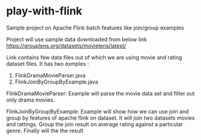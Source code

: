 # play-with-flink
Sample project on Apache Flink batch features like join/group examples

Project will use sample data downloaded from below link
https://grouplens.org/datasets/movielens/latest/

Link contains few data files out of which we are using movie and rating dataset files.
It has two exmples :
1. FlinkDramaMovieParser.java
2. FlinkJoinByGroupByExample.java

FlinkDramaMovieParser:
Example will parse the movie data set and filter out only drama movies.

FlinkJoinByGroupByExample:
Example will show how we can use join and group by features of apache flink on dataset.
It will join two datasets movies and rattings. Group the join result on average rating against a particular genre. Finally will the the result
